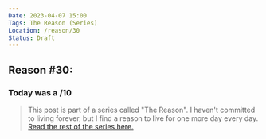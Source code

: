 ```yaml
---
Date: 2023-04-07 15:00
Tags: The Reason (Series)
Location: /reason/30
Status: Draft
---
```


## Reason #30:

### Today was a /10

>This post is part of a series called "The Reason". I haven't committed to living forever, but I find a reason to live for one more day every day. [Read the rest of the series here.](/reason/)
